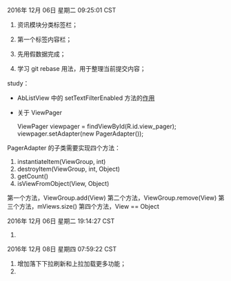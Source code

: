 
2016年 12月 06日 星期二 09:25:01 CST

1. 资讯模块分类标签栏；
2. 第一个标签内容栏；
3. 先用假数据完成；

4. 学习 git rebase 用法，用于整理当前提交内容；

study：

* AbListView 中的 setTextFilterEnabled 方法的[作用](http://blog.csdn.net/murongshusheng/article/details/7828119)

* 关于 ViewPager

  ViewPager viewpager = findViewById(R.id.view_pager);
  viewpager.setAdapter(new PagerAdapter());

PagerAdapter 的子类需要实现四个方法：
  1. instantiateItem(ViewGroup, int)
  2. destroyItem(ViewGroup, int, Object)
  3. getCount()
  4. isViewFromObject(View, Object)

第一个方法，ViewGroup.add(View)
第二个方法，ViewGroup.remove(View)
第三个方法，mViews.size()
第四个方法，View == Object

2016年 12月 06日 星期二 19:14:27 CST

1. 

2016年 12月 08日 星期四 07:59:22 CST

1. 增加落下下拉刷新和上拉加载更多功能；
2. 








